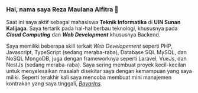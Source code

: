 ### Hai, nama saya Reza Maulana Alfitra 👋  
Saat ini saya aktif sebagai mahasiswa **Teknik Informatika** di **UIN Sunan Kalijaga**. Saya tertarik pada hal-hal berbau teknologi, khususnya pada ***Cloud Computing*** dan ***Web Development*** khususnya Backend. 

Saya memiliki beberapa skill terkait *Web Developement* seperti PHP, Javascript, TypeScript (sedang meraba-raba), Database SQL MySQL, dan NoSQL MongoDB, juga dengan frameworknya seperti Laravel, VueJs, dan NestJs (sedang meraba-raba). Saya sering membuat proyek kecil-kecilan untuk menyelesaikan masalah disekitar saya dengan kemampuan yang saya miliki. Seperti terakhir kali saya mencoba membuat mini manajemen kontrakan yang saya tinggali, *[BayarIns](https://bayarins.urisuzy.com/)*.